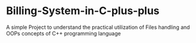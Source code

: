 # Billing-System-in-C-plus-plus
A simple Project to understand the practical utilization of Files handling and OOPs concepts of C++ programming language
